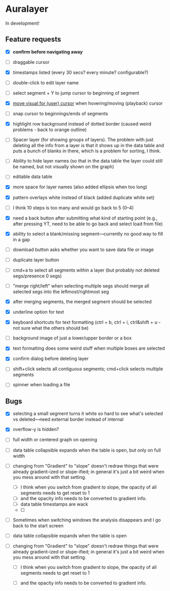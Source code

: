# Auralayer

In development!

## Feature requests

- [x] **confirm before navigating away**
- [ ] draggable cursor
- [x] timestamps listed (every 30 secs? every minute? configurable?)
- [ ] double-click to edit layer name
- [ ] select segment + Y to jump cursor to beginning of segment
- [x] [move visual for (user) cursor](https://developer.mozilla.org/en-US/docs/Web/CSS/cursor) when hovering/moving (playback) cursor
- [ ] snap cursor to beginnings/ends of segments
- [x] highlight row background instead of dotted border (caused weird problems - back to orange outline)

- [ ] Spacer layer (for showing groups of layers). The problem with just deleting all the info from a layer is that it shows up in the data table and puts a bunch of blanks in there, which is a problem for sorting, I think.
- [ ] Ability to hide layer names (so that in the data table the layer could still be named, but not visually shown on the graph)

- [ ] editable data table
- [x] more space for layer names (also added ellipsis when too long)
- [x] pattern overlays white instead of black (added duplicate white set)
- [ ] I think 10 steps is too many and would go back to 5 (0–4)
- [x] need a back button after submitting what kind of starting point (e.g., after pressing YT, need to be able to go back and select load from file)
- [x] ability to select a blank/missing segment—currently no good way to fill in a gap
- [ ] download button asks whether you want to save data file or image
- [ ] duplicate layer button
- [ ] cmd+a to select all segments within a layer (but probably not deleted segs/presence 0 segs)
- [ ] "merge right/left" when selecting multiple segs should merge all selected segs into the leftmost/rightmost seg
- [x] after merging segments, the merged segment should be selected
- [x] underline option for text
- [x] keyboard shortcuts for text formatting (ctrl + b, ctrl + i, ctrl&shift + u - not sure what the others should be)
- [ ] background image of just a lower/upper border or a box
- [x] text formatting does some weird stuff when multiple boxes are selected
- [x] confirm dialog before deleting layer
- [ ] shift+click selects all contiguous segments; cmd+click selects multiple segments

- [ ] spinner when loading a file

## Bugs


- [x] selecting a small segment turns it white so hard to see what's selected vs deleted—need external border instead of internal
- [x] overflow-y is hidden?
- [ ] full width or centered graph on opening
- [ ] data table collapsible expands when the table is open, but only on full width
- [ ] changing from "Gradient" to "slope" doesn't redraw things that were already gradient-ized or slope-ified; in general it's just a bit weird when you mess around with that setting.

  - [ ] I think when you switch from gradient to slope, the opacity of all segments needs to get reset to 1
  - [ ] and the opacity info needs to be converted to gradient info.
  - [ ] data table timestamps are wack
  - [ ]

- [ ] Sometimes when switching windows the analysis disappears and I go back to the start screen
- [ ] data table collapsible expands when the table is open
- [ ] changing from "Gradient" to "slope" doesn't redraw things that were already gradient-ized or slope-ified; in general it's just a bit weird when you mess around with that setting.
  - [ ] I think when you switch from gradient to slope, the opacity of all segments needs to get reset to 1

  - [ ] and the opacity info needs to be converted to gradient info.
